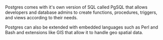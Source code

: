 Postgres comes with it's own version of SQL called PgSQL that allows developers and database admins to create functions, procedures, triggers, and views according to their needs.

Postgres can also be extended with embedded languages such as Perl and Bash and extensions like GIS that allow it to handle geo spatial data.